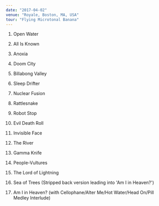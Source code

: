 ```yaml
---
date: "2017-04-02"
venue: "Royale, Boston, MA, USA"
tour: "Flying Microtonal Banana"
---
```



 1. Open Water

 2. All Is Known

 3. Anoxia

 4. Doom City

 5. Billabong Valley

 6. Sleep Drifter

 7. Nuclear Fusion

 8. Rattlesnake

 9. Robot Stop

10. Evil Death Roll

11. Invisible Face

12. The River

13. Gamma Knife

14. People-Vultures

15. The Lord of Lightning

16. Sea of Trees
    (Stripped back version leading into 'Am I in Heaven?')

17. Am I in Heaven?
    (with Cellophane/Alter Me/Hot Water/Head On/Pill Medley Interlude)


